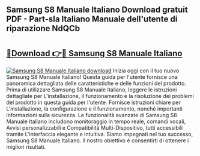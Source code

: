 ## Samsung S8 Manuale Italiano Download gratuit PDF - Part-sIa Italiano Manuale dell'utente di riparazione NdQCb

# <h2><a href="http://dffxyiq.blite.top/?on=Samsung+S8+Manuale+Italiano">🔗Download 👉🔴 Samsung S8 Manuale Italiano</a></h2>

[![Samsung S8 Manuale Italiano download](https://i.imgur.com/lujVjoI.png)](http://dffxyiq.blite.top/?on=Samsung+S8+Manuale+Italiano)
Inizia oggi con il tuo nuovo Samsung S8 Manuale Italiano! Questa guida per l'utente fornisce una panoramica dettagliata delle caratteristiche e delle funzioni del prodotto. Prima di utilizzare Samsung S8 Manuale Italiano, leggere le istruzioni dettagliate per L'installazione, il funzionamento e la risoluzione dei problemi del prodotto in questa guida per l'utente. Fornisce istruzioni chiare per L'installazione, la configurazione e il funzionamento, nonché importanti informazioni sulla sicurezza. Le funzionalità avanzate di Samsung S8 Manuale Italiano includono monitoraggio in tempo reale, comandi vocali, Avvisi personalizzabili e Compatibilità Multi-Dispositivo, tutti accessibili tramite L'interfaccia elegante e intuitiva. Siamo impegnati nel tuo successo, Samsung S8 Manuale Italiano. Il nostro obiettivo è consentirti di ottenere i migliori risultati.
